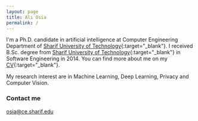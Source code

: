 ```yaml
---
layout: page
title: Ali Osia
permalink: /
---
```


I'm a Ph.D. candidate in artificial intelligence at Computer Engineering Department of [Sharif University of Technology](http://www.en.sharif.edu/){:target="_blank"}. I received B.Sc. degree from [Sharif University of Technology](http://www.en.sharif.edu/){:target="_blank"} in Software Engineering in 2014. You can find more about me on my [CV](/Ali_Osia_CV.pdf){:target="_blank"}. 

My research interest are in Machine Learning, Deep Learning, Privacy and Computer Vision.



### Contact me

[osia@ce.sharif.edu](mailto:osia@ce.sharif.edu)


